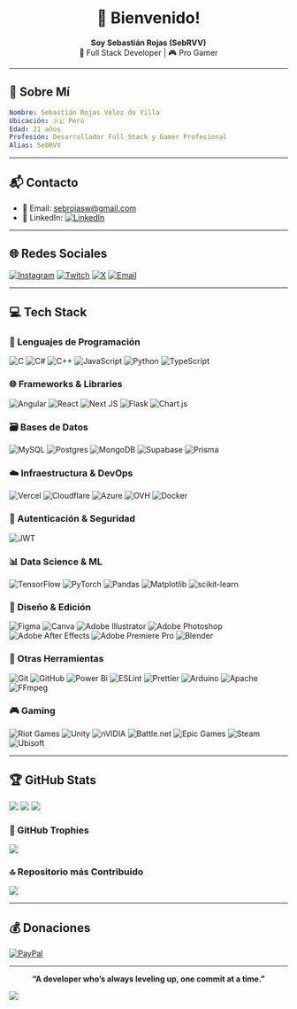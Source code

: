 <p align="center">
  <h1 align="center">👋 Bienvenido!</h1>
</p>

<p align="center">
  <strong>Soy Sebastián Rojas (SebRVV)</strong><br>
  💼 Full Stack Developer | 🎮 Pro Gamer
</p>

---

## 🧠 Sobre Mí

```yaml
Nombre: Sebastián Rojas Velez de Villa
Ubicación: 🇵🇪 Perú
Edad: 21 años
Profesión: Desarrollador Full Stack y Gamer Profesional
Alias: SebRVV
```

---

## 📬 Contacto

* 📧 Email: [sebrojasw@gmail.com](mailto:sebrojasw@gmail.com)
* 💼 LinkedIn:  [![LinkedIn](https://img.shields.io/badge/-LinkedIn-blue?style=flat-square&logo=linkedin&logoColor=white)](https://www.linkedin.com/in/sebrvv)

---

## 🌐 Redes Sociales

[![Instagram](https://img.shields.io/badge/Instagram-%23E4405F.svg?logo=Instagram\&logoColor=white)](https://instagram.com/sebrvv)
[![Twitch](https://img.shields.io/badge/Twitch-%239146FF.svg?logo=Twitch\&logoColor=white)](https://twitch.tv/S3bRVV)
[![X](https://img.shields.io/badge/X-black.svg?logo=X\&logoColor=white)](https://x.com/TVSebRVV)
[![Email](https://img.shields.io/badge/Email-D14836?logo=gmail\&logoColor=white)](mailto:sebrojasw@gmail.com)

---

## 💻 Tech Stack

### 🧠 Lenguajes de Programación

![C](https://img.shields.io/badge/c-%2300599C.svg?style=for-the-badge\&logo=c\&logoColor=white)
![C#](https://img.shields.io/badge/c%23-%23239120.svg?style=for-the-badge\&logo=csharp\&logoColor=white)
![C++](https://img.shields.io/badge/c++-%2300599C.svg?style=for-the-badge\&logo=c%2B%2B\&logoColor=white)
![JavaScript](https://img.shields.io/badge/javascript-%23323330.svg?style=for-the-badge\&logo=javascript\&logoColor=%23F7DF1E)
![Python](https://img.shields.io/badge/python-3670A0?style=for-the-badge\&logo=python\&logoColor=ffdd54)
![TypeScript](https://img.shields.io/badge/typescript-%23007ACC.svg?style=for-the-badge\&logo=typescript\&logoColor=white)

### 🌐 Frameworks & Libraries

![Angular](https://img.shields.io/badge/angular-%23DD0031.svg?style=for-the-badge\&logo=angular\&logoColor=white)
![React](https://img.shields.io/badge/react-%2320232a.svg?style=for-the-badge\&logo=react\&logoColor=%2361DAFB)
![Next JS](https://img.shields.io/badge/Next-black?style=for-the-badge\&logo=next.js\&logoColor=white)
![Flask](https://img.shields.io/badge/flask-%23000.svg?style=for-the-badge\&logo=flask\&logoColor=white)
![Chart.js](https://img.shields.io/badge/chart.js-F5788D.svg?style=for-the-badge\&logo=chart.js\&logoColor=white)

### 🗃️ Bases de Datos

![MySQL](https://img.shields.io/badge/mysql-4479A1.svg?style=for-the-badge\&logo=mysql\&logoColor=white)
![Postgres](https://img.shields.io/badge/postgres-%23316192.svg?style=for-the-badge\&logo=postgresql\&logoColor=white)
![MongoDB](https://img.shields.io/badge/MongoDB-%234ea94b.svg?style=for-the-badge\&logo=mongodb\&logoColor=white)
![Supabase](https://img.shields.io/badge/Supabase-3ECF8E?style=for-the-badge\&logo=supabase\&logoColor=white)
![Prisma](https://img.shields.io/badge/Prisma-3982CE?style=for-the-badge\&logo=Prisma\&logoColor=white)

### ☁️ Infraestructura & DevOps

![Vercel](https://img.shields.io/badge/vercel-%23000000.svg?style=for-the-badge\&logo=vercel\&logoColor=white)
![Cloudflare](https://img.shields.io/badge/Cloudflare-F38020?style=for-the-badge\&logo=Cloudflare\&logoColor=white)
![Azure](https://img.shields.io/badge/azure-%230072C6.svg?style=for-the-badge\&logo=microsoftazure\&logoColor=white)
![OVH](https://img.shields.io/badge/ovh-%23123F6D.svg?style=for-the-badge\&logo=ovh\&logoColor=#123F6D)
![Docker](https://img.shields.io/badge/docker-%230db7ed.svg?style=for-the-badge\&logo=docker\&logoColor=white)

### 🔐 Autenticación & Seguridad

![JWT](https://img.shields.io/badge/JWT-black?style=for-the-badge\&logo=JSON%20web%20tokens)

### 📊 Data Science & ML

![TensorFlow](https://img.shields.io/badge/TensorFlow-%23FF6F00.svg?style=for-the-badge\&logo=TensorFlow\&logoColor=white)
![PyTorch](https://img.shields.io/badge/PyTorch-%23EE4C2C.svg?style=for-the-badge\&logo=PyTorch\&logoColor=white)
![Pandas](https://img.shields.io/badge/pandas-%23150458.svg?style=for-the-badge\&logo=pandas\&logoColor=white)
![Matplotlib](https://img.shields.io/badge/Matplotlib-%23ffffff.svg?style=for-the-badge\&logo=Matplotlib\&logoColor=black)
![scikit-learn](https://img.shields.io/badge/scikit--learn-%23F7931E.svg?style=for-the-badge\&logo=scikit-learn\&logoColor=white)

### 🎨 Diseño & Edición

![Figma](https://img.shields.io/badge/figma-%23F24E1E.svg?style=for-the-badge\&logo=figma\&logoColor=white)
![Canva](https://img.shields.io/badge/Canva-%2300C4CC.svg?style=for-the-badge\&logo=Canva\&logoColor=white)
![Adobe Illustrator](https://img.shields.io/badge/adobe%20illustrator-%23FF9A00.svg?style=for-the-badge\&logo=adobe%20illustrator\&logoColor=white)
![Adobe Photoshop](https://img.shields.io/badge/adobe%20photoshop-%2331A8FF.svg?style=for-the-badge\&logo=adobe%20photoshop\&logoColor=white)
![Adobe After Effects](https://img.shields.io/badge/Adobe%20After%20Effects-9999FF.svg?style=for-the-badge\&logo=Adobe%20After%20Effects\&logoColor=white)
![Adobe Premiere Pro](https://img.shields.io/badge/Adobe%20Premiere%20Pro-9999FF.svg?style=for-the-badge\&logo=Adobe%20Premiere%20Pro\&logoColor=white)
![Blender](https://img.shields.io/badge/blender-%23F5792A.svg?style=for-the-badge\&logo=blender\&logoColor=white)

### 🧰 Otras Herramientas

![Git](https://img.shields.io/badge/git-%23F05033.svg?style=for-the-badge\&logo=git\&logoColor=white)
![GitHub](https://img.shields.io/badge/github-%23121011.svg?style=for-the-badge\&logo=github\&logoColor=white)
![Power Bi](https://img.shields.io/badge/power_bi-F2C811?style=for-the-badge\&logo=powerbi\&logoColor=black)
![ESLint](https://img.shields.io/badge/ESLint-4B3263?style=for-the-badge\&logo=eslint\&logoColor=white)
![Prettier](https://img.shields.io/badge/prettier-%23F7B93E.svg?style=for-the-badge\&logo=prettier\&logoColor=black)
![Arduino](https://img.shields.io/badge/-Arduino-00979D?style=for-the-badge\&logo=Arduino\&logoColor=white)
![Apache](https://img.shields.io/badge/apache-%23D42029.svg?style=for-the-badge\&logo=apache\&logoColor=white)
![FFmpeg](https://shields.io/badge/FFmpeg-%23171717.svg?logo=ffmpeg\&style=for-the-badge\&labelColor=171717\&logoColor=5cb85c)

### 🎮 Gaming
![Riot Games](https://img.shields.io/badge/riotgames-D32936.svg?style=for-the-badge&logo=riotgames&logoColor=white) 
![Unity](https://img.shields.io/badge/unity-%23000000.svg?style=for-the-badge&logo=unity&logoColor=white) 
![nVIDIA](https://img.shields.io/badge/nVIDIA-%2376B900.svg?style=for-the-badge&logo=nVIDIA&logoColor=white) 
![Battle.net](https://img.shields.io/badge/battle.net-%2300AEFF.svg?style=for-the-badge&logo=battle.net&logoColor=white) 
![Epic Games](https://img.shields.io/badge/epicgames-%23313131.svg?style=for-the-badge&logo=epicgames&logoColor=white) 
![Steam](https://img.shields.io/badge/steam-%23000000.svg?style=for-the-badge&logo=steam&logoColor=white) 
![Ubisoft](https://img.shields.io/badge/Ubisoft-%23F5F5F5.svg?style=for-the-badge&logo=Ubisoft&logoColor=black)

---

## 🏆 GitHub Stats

![](https://github-readme-stats.vercel.app/api?username=SebSRVV\&theme=algolia\&hide_border=true\&include_all_commits=true\&count_private=false)
![](https://nirzak-streak-stats.vercel.app/?user=SebSRVV\&theme=algolia\&hide_border=true)
![](https://github-readme-stats.vercel.app/api/top-langs/?username=SebSRVV\&theme=algolia\&hide_border=true\&include_all_commits=true\&count_private=false\&layout=compact)

### 🏅 GitHub Trophies

![](https://github-profile-trophy.vercel.app/?username=SebSRVV\&theme=onedark\&no-frame=true\&no-bg=false\&margin-w=4)

### 🔝 Repositorio más Contribuido

![](https://github-contributor-stats.vercel.app/api?username=SebSRVV\&limit=5\&theme=dark\&combine_all_yearly_contributions=true)

---

## 💰 Donaciones

[![PayPal](https://img.shields.io/badge/PayPal-00457C?style=for-the-badge\&logo=paypal\&logoColor=white)](https://paypal.me/sebrvv)

---

<p align="center">
  <strong>“A developer who’s always leveling up, one commit at a time.”</strong>
</p>

[![](https://visitcount.itsvg.in/api?id=SebSRVV\&icon=0\&color=0)](https://visitcount.itsvg.in)
